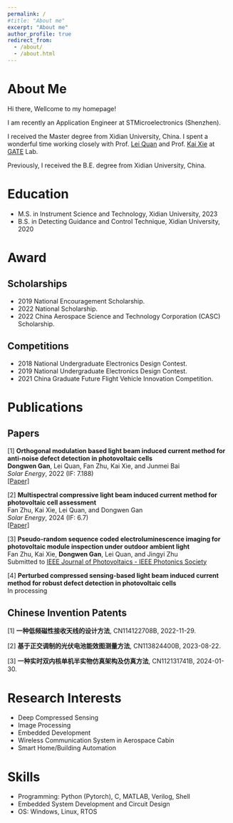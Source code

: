 ```yaml
---
permalink: /
#title: "About me"
excerpt: "About me"
author_profile: true
redirect_from: 
  - /about/
  - /about.html
---
```




# About Me

Hi there, Wellcome to my homepage!

I am recently an Application Engineer at STMicroelectronics (Shenzhen).

I received the Master degree from Xidian University, China. I spent a wonderful time working closely with Prof. [Lei Quan](https://web.xidian.edu.cn/quanlei/) and Prof. [Kai Xie](https://faculty.xidian.edu.cn/XK3/zh_CN/index.htm) at [GATE](https://faculty.xidian.edu.cn/XK3/zh_CN/index.htm) Lab.

Previously, I received the B.E. degree from Xidian University, China. 



Education
======

* M.S. in Instrument Science and Technology, Xidian University, 2023
* B.S. in Detecting Guidance and Control Technique, Xidian University, 2020



# Award

Scholarships
------

* 2019 National Encouragement Scholarship.
* 2022 National Scholarship.
* 2022 China Aerospace Science and Technology Corporation (CASC) Scholarship.

Competitions
------

* 2018 National Undergraduate Electronics Design Contest.
* 2019 National Undergraduate Electronics Design Contest.
* 2021 China Graduate Future Flight Vehicle Innovation Competition.



# Publications

## Papers

[1] **Orthogonal modulation based light beam induced current method for anti-noise defect detection in photovoltaic cells**\
**Dongwen Gan**, Lei Quan, Fan Zhu, Kai Xie, and Junmei Bai\
_Solar Energy_, 2022 (IF: 7.188)\
[[Paper]](../paper/1-s2.0-S0038092X22006089-main.pdf)

[2] **Multispectral compressive light beam induced current method for photovoltaic cell assessment**\
Fan Zhu, Kai Xie, Lei Quan, and Dongwen Gan\
_Solar Energy_, 2024 (IF: 6.7)\
[[Paper]](../paper/1-s2.0-S0038092X24003165-main.pdf)

[3] **Pseudo-random sequence coded electroluminescence imaging for photovoltaic module inspection under outdoor ambient light**\
Fan Zhu, Kai Xie, **Dongwen Gan**, Lei Quan, and Jingyi Zhu\
Submitted to [IEEE Journal of Photovoltaics - IEEE Photonics Society](https://ieeephotonics.org/publications/journal-of-photovoltaics/)

[4] **Perturbed compressed sensing-based light beam induced current method for robust defect detection in photovoltaic cells**\
In processing

## Chinese Invention Patents

[1] **一种低频磁性接收天线的设计方法**, CN114122708B, 2022-11-29.

[2] **基于正交调制的光伏电池能效图测量方法**, CN113824400B, 2023-08-22.

[3] **一种实时双内核单机半实物仿真架构及仿真方法**, CN112131741B, 2024-01-30.

<!--
[1] **A design method for low frequency magnetic receiving antennas**, CN202111400112.2, Nov. 24, 2022.

[2] **Orthogonal modulation-based current map detection method for photovoltaic cells**, CN202110981312.5, Dec. 21, 2021.

[3] **A real time dual kernel single machine hardware-in-the-loop simulation architecture and method**, CN202011001773.3, Dec. 25, 2020.
-->



Research Interests
=====

* Deep Compressed Sensing
* Image Processing
* Embedded Development
* Wireless Communication System in Aerospace Cabin
* Smart Home/Building Automation



Skills
======

* Programming: Python (Pytorch), C, MATLAB, Verilog, Shell
* Embedded System Development and Circuit Design
* OS: Windows, Linux, RTOS

